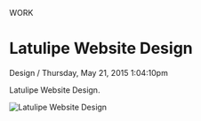 <p class="type">WORK</p>

# Latulipe Website Design

<p class="meta">Design  /  Thursday, May 21, 2015 1:04:10pm</p>

Latulipe Website Design.

![Latulipe Website Design](https://farooq-agent.web.app/assets/images/works/large/ESVI8BUV_work_image.jpg)
